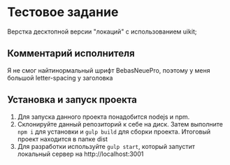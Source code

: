 # Тестовое задание

Верстка десктопной версии "локаций" с использованием uikit;

## Комментарий исполнителя
Я не смог найтинормальный шрифт BebasNeuePro, поэтому у меня большой letter-spacing у заголовка

## Установка и запуск проекта
1. Для запуска данного проекта понадобится nodejs и npm.  
2. Склонируйте данный репозиторий к себе на диск. Затем выполните `npm i` для установки и `gulp build` для cборки проекта. Итоговый проект находится в папке dist
3. Для разработки используйте `gulp start`, который запустит локальный сервер на http://localhost:3001


